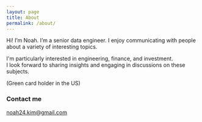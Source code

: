 ```yaml
---
layout: page
title: About
permalink: /about/
---
```


Hi! I’m Noah. I’m a senior data engineer. I enjoy communicating with people about a variety of interesting topics.  

I'm particularly interested in engineering, finance, and investment.  
I look forward to sharing insights and engaging in discussions on these subjects.  

(Green card holder in the US)

### Contact me

[noah24.kim@gmail.com](mailto:noah24.kim@gmail.com)
